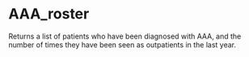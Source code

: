 # AAA_roster
Returns a list of patients who have been diagnosed with AAA, and the number of times they have been seen as outpatients in the last year.
